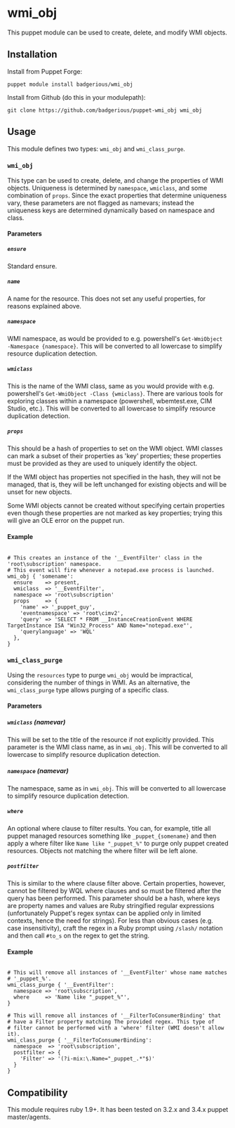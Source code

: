 wmi_obj
=======

This puppet module can be used to create, delete, and modify WMI objects. 

Installation
-------------

Install from Puppet Forge:

    puppet module install badgerious/wmi_obj

Install from Github (do this in your modulepath):

    git clone https://github.com/badgerious/puppet-wmi_obj wmi_obj

Usage
-----

This module defines two types: `wmi_obj` and `wmi_class_purge`.

### `wmi_obj`

This type can be used to create, delete, and change the properties of WMI objects.
Uniqueness is determined by `namespace`, `wmiclass`, and some combination of `props`. Since 
the exact properties that determine uniqueness vary, these parameters are not flagged
as namevars; instead the uniqueness keys are determined dynamically based on namespace and class. 

#### Parameters

##### `ensure`

Standard ensure. 

##### `name`

A name for the resource. This does not set any useful properties, for reasons
explained above. 

##### `namespace`

WMI namespace, as would be provided to e.g. powershell's `Get-WmiObject -Namespace {namespace}`. 
This will be converted to all lowercase to simplify resource duplication detection.

##### `wmiclass`

This is the name of the WMI class, same as you would provide with e.g. powershell's `Get-WmiObject -Class {wmiclass}`.
There are various tools for exploring classes within a namespace (powershell, wbemtest.exe, CIM Studio, etc.). 
This will be converted to all lowercase to simplify resource duplication detection.

##### `props` 

This should be a hash of properties to set on the WMI object. WMI classes can mark
a subset of their properties as 'key' properties; these properties must be provided as
they are used to uniquely identify the object. 

If the WMI object has properties not specified in the hash, they will not be
managed, that is, they will be left unchanged for existing objects and will be
unset for new objects. 

Some WMI objects cannot be created without specifying certain properties even
though these properties are not marked as key properties; trying this will give
an OLE error on the puppet run. 

#### Example

```puppet

# This creates an instance of the '__EventFilter' class in the 'root\subscription' namespace. 
# This event will fire whenever a notepad.exe process is launched. 
wmi_obj { 'somename':
  ensure    => present,
  wmiclass  => '__EventFilter',
  namespace => 'root\subscription'
  props     => {
    'name' => '_puppet_guy',
    'eventnamespace' => 'root\cimv2',
    'query' => 'SELECT * FROM __InstanceCreationEvent WHERE TargetInstance ISA "Win32_Process" AND Name="notepad.exe"',
    'querylanguage' => 'WQL'
  },
}

```

### `wmi_class_purge`

Using the `resources` type to purge `wmi_obj` would be impractical, considering
the number of things in WMI. As an alternative, the `wmi_class_purge` type
allows purging of a specific class.

#### Parameters

##### `wmiclass` (namevar)

This will be set to the title of the resource if not explicitly provided. 
This parameter is the WMI class name, as in `wmi_obj`. 
This will be converted to all lowercase to simplify resource duplication detection.

##### `namespace` (namevar)

The namespace, same as in `wmi_obj`. 
This will be converted to all lowercase to simplify resource duplication detection.

##### `where`

An optional where clause to filter results. You can, for example, title all
puppet managed resources something like `_puppet_{somename}` and then apply a
where filter like `Name like "_puppet_%"` to purge only puppet created
resources. Objects not matching the where filter will be left alone. 

##### `postfilter`

This is similar to the where clause filter above. Certain properties, however,
cannot be filtered by WQL where clauses and so must be filtered after the
query has been performed. This parameter should be a hash, where keys are 
property names and values are Ruby stringified regular expressions (unfortunately
Puppet's regex syntax can be applied only in limited contexts, hence the need
for strings). For less than obvious cases (e.g. case insensitivity), craft
the regex in a Ruby prompt using `/slash/` notation and then call `#to_s` on the
regex to get the string. 

#### Example

```puppet

# This will remove all instances of '__EventFilter' whose name matches
# '_puppet_%'. 
wmi_class_purge { '__EventFilter':
  namespace => 'root\subscription',
  where     => 'Name like "_puppet_%"',
}

# This will remove all instances of '__FilterToConsumerBinding' that
# have a Filter property matching The provided regex. This type of
# filter cannot be performed with a 'where' filter (WMI doesn't allow it).
wmi_class_purge { '__FilterToConsumerBinding':
  namespace  => 'root\subscription',
  postfilter => {
    'Filter' => '(?i-mix:\.Name="_puppet_.*"$)'
  }
}

```

Compatibility
--------------

This module requires ruby 1.9+. It has been tested on 3.2.x and 3.4.x puppet master/agents. 
